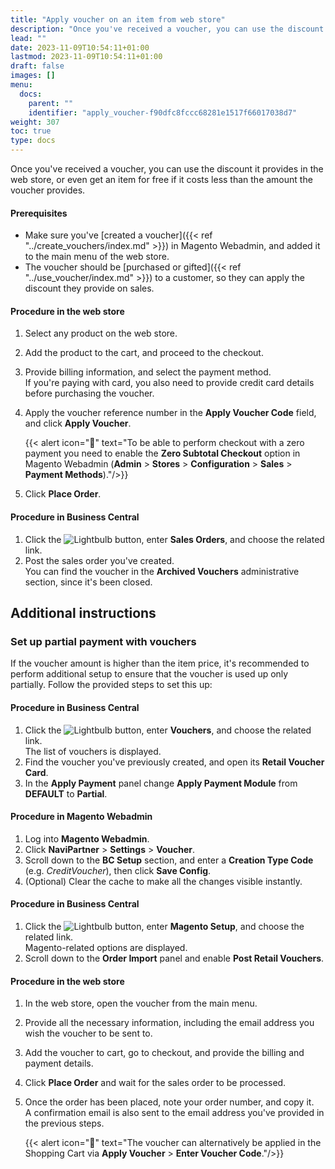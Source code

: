 ```yaml
---
title: "Apply voucher on an item from web store"
description: "Once you've received a voucher, you can use the discount it provides in the web store, or even get an item for free if it costs less than the amount the voucher provides."
lead: ""
date: 2023-11-09T10:54:11+01:00
lastmod: 2023-11-09T10:54:11+01:00
draft: false
images: []
menu:
  docs:
    parent: ""
    identifier: "apply_voucher-f90dfc8fccc68281e1517f66017038d7"
weight: 307
toc: true
type: docs
---
```

Once you've received a voucher, you can use the discount it provides in the web store, or even get an item for free if it costs less than the amount the voucher provides.

#### Prerequisites

- Make sure you've [created a voucher]({{< ref "../create_vouchers/index.md" >}}) in Magento Webadmin, and added it to the main menu of the web store.
- The voucher should be [purchased or gifted]({{< ref "../use_voucher/index.md" >}}) to a customer, so they can apply the discount they provide on sales.

#### Procedure in the web store

1. Select any product on the web store.
2. Add the product to the cart, and proceed to the checkout.
3. Provide billing information, and select the payment method.      
   If you're paying with card, you also need to provide credit card details before purchasing the voucher.
4. Apply the voucher reference number in the **Apply Voucher Code** field, and click **Apply Voucher**.

   {{< alert icon="📝" text="To be able to perform checkout with a zero payment you need to enable the <b>Zero Subtotal Checkout</b> option in Magento Webadmin (<b>Admin</b> > <b>Stores</b> > <b>Configuration</b> > <b>Sales</b> > <b>Payment Methods</b>)."/>}}

5. Click **Place Order**.

#### Procedure in Business Central

1. Click the ![Lightbulb](Lightbulb_icon.PNG) button, enter **Sales Orders**, and choose the related link.
2. Post the sales order you've created.      
   You can find the voucher in the **Archived Vouchers** administrative section, since it's been closed.

## Additional instructions

### Set up partial payment with vouchers

If the voucher amount is higher than the item price, it's recommended to perform additional setup to ensure that the voucher is used up only partially. Follow the provided steps to set this up:

#### Procedure in Business Central

1. Click the ![Lightbulb](Lightbulb_icon.PNG) button, enter **Vouchers**, and choose the related link.     
   The list of vouchers is displayed.
2. Find the voucher you've previously created, and open its **Retail Voucher Card**.
3. In the **Apply Payment** panel change **Apply Payment Module** from **DEFAULT** to **Partial**.

#### Procedure in Magento Webadmin

1. Log into **Magento Webadmin**.
2. Click **NaviPartner** > **Settings** > **Voucher**.
3. Scroll down to the **BC Setup** section, and enter a **Creation Type Code** (e.g. *CreditVoucher*), then click **Save Config**.
4. (Optional) Clear the cache to make all the changes visible instantly.

#### Procedure in Business Central

1. Click the ![Lightbulb](Lightbulb_icon.PNG) button, enter **Magento Setup**, and choose the related link.      
   Magento-related options are displayed.
2. Scroll down to the **Order Import** panel and enable **Post Retail Vouchers**.

#### Procedure in the web store

1. In the web store, open the voucher from the main menu.
2. Provide all the necessary information, including the email address you wish the voucher to be sent to.
3. Add the voucher to cart, go to checkout, and provide the billing and payment details.
4. Click **Place Order** and wait for the sales order to be processed.
5. Once the order has been placed, note your order number, and copy it.       
   A confirmation email is also sent to the email address you've provided in the previous steps.

      {{< alert icon="📝" text="The voucher can alternatively be applied in the Shopping Cart via <b>Apply Voucher</b> > <b>Enter Voucher Code</b>."/>}}
